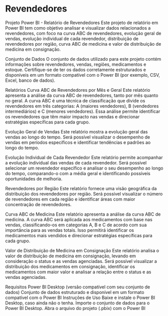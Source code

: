 # Revendedores

Projeto Power BI - Relatório de Revendedores
Este projeto de relatório em Power BI tem como objetivo analisar e visualizar dados relacionados a revendedores, com foco na curva ABC de revendedores, evolução geral de vendas, evolução individual de cada revendedor, distribuição de revendedores por região, curva ABC de medicina e valor de distribuição de medicina em consignação.

Conjunto de Dados
O conjunto de dados utilizado para este projeto contém informações sobre revendedores, vendas, regiões, medicamentos e estoque. Certifique-se de ter os dados corretamente estruturados e disponíveis em um formato compatível com o Power BI (por exemplo, CSV, Excel, banco de dados).

Relatórios
Curva ABC de Revendedores por Mês e Geral
Este relatório apresenta a análise da curva ABC de revendedores, tanto por mês quanto no geral. A curva ABC é uma técnica de classificação que divide os revendedores em três categorias: A (maiores vendedores), B (vendedores intermediários) e C (menores vendedores). Essa análise permite identificar os revendedores que têm maior impacto nas vendas e direcionar estratégias específicas para cada grupo.

Evolução Geral de Vendas
Este relatório mostra a evolução geral das vendas ao longo do tempo. Será possível visualizar o desempenho de vendas em períodos específicos e identificar tendências e padrões ao longo do tempo.

Evolução Individual de Cada Revendedor
Este relatório permite acompanhar a evolução individual das vendas de cada revendedor. Será possível selecionar um revendedor específico e analisar o seu desempenho ao longo do tempo, comparando-o com a média geral e identificando possíveis oportunidades de melhoria.

Revendedores por Região
Este relatório fornece uma visão geográfica da distribuição dos revendedores por região. Será possível visualizar o número de revendedores em cada região e identificar áreas com maior concentração de revendedores.

Curva ABC de Medicina
Este relatório apresenta a análise da curva ABC de medicina. A curva ABC será aplicada aos medicamentos com base nas vendas, classificando-os em categorias A, B e C de acordo com sua importância para as vendas totais. Isso permitirá identificar os medicamentos mais vendidos e direcionar estratégias específicas para cada grupo.

Valor de Distribuição de Medicina em Consignação
Este relatório analisa o valor de distribuição de medicina em consignação, levando em consideração o status e as vendas agenciadas. Será possível visualizar a distribuição dos medicamentos em consignação, identificar os medicamentos com maior valor e analisar a relação entre o status e as vendas agenciadas.

Requisitos
Power BI Desktop (versão compatível com seu conjunto de dados)
Conjunto de dados estruturado e disponível em um formato compatível com o Power BI
Instruções de Uso
Baixe e instale o Power BI Desktop, caso ainda não o tenha.
Importe o conjunto de dados para o Power BI Desktop.
Abra o arquivo do projeto (.pbix) com o Power BI
